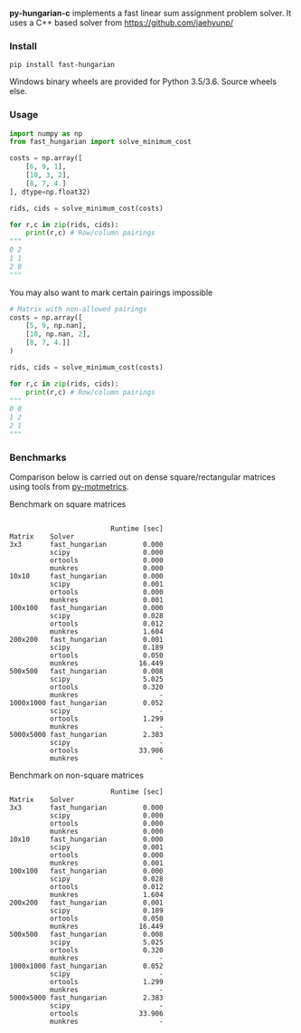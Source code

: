 **py-hungarian-c** implements a fast linear sum assignment problem solver. It uses a C++ based solver from https://github.com/jaehyunp/

### Install

```
pip install fast-hungarian
```

Windows binary wheels are provided for Python 3.5/3.6. Source wheels else.

### Usage

```python
import numpy as np
from fast_hungarian import solve_minimum_cost

costs = np.array([
    [6, 9, 1],
    [10, 3, 2],
    [8, 7, 4.]
], dtype=np.float32)    

rids, cids = solve_minimum_cost(costs)

for r,c in zip(rids, cids):
    print(r,c) # Row/column pairings
"""
0 2
1 1
2 0
"""
```

You may also want to mark certain pairings impossible

```python
# Matrix with non-allowed pairings
costs = np.array([
    [5, 9, np.nan],
    [10, np.nan, 2],
    [8, 7, 4.]]
)

rids, cids = solve_minimum_cost(costs)

for r,c in zip(rids, cids):
    print(r,c) # Row/column pairings
"""
0 0
1 2
2 1
"""
```

### Benchmarks

Comparison below is carried out on dense square/rectangular matrices using tools from [py-motmetrics](https://github.com/cheind/py-motmetrics).

Benchmark on square matrices
```

                         Runtime [sec]
Matrix    Solver
3x3       fast_hungarian         0.000
          scipy                  0.000
          ortools                0.000
          munkres                0.000
10x10     fast_hungarian         0.000
          scipy                  0.001
          ortools                0.000
          munkres                0.001
100x100   fast_hungarian         0.000
          scipy                  0.028
          ortools                0.012
          munkres                1.604
200x200   fast_hungarian         0.001
          scipy                  0.189
          ortools                0.050
          munkres               16.449
500x500   fast_hungarian         0.008
          scipy                  5.025
          ortools                0.320
          munkres                    -
1000x1000 fast_hungarian         0.052
          scipy                      -
          ortools                1.299
          munkres                    -
5000x5000 fast_hungarian         2.383
          scipy                      -
          ortools               33.906
          munkres                    -
```

Benchmark on non-square matrices
```
                         Runtime [sec]
Matrix    Solver
3x3       fast_hungarian         0.000
          scipy                  0.000
          ortools                0.000
          munkres                0.000
10x10     fast_hungarian         0.000
          scipy                  0.001
          ortools                0.000
          munkres                0.001
100x100   fast_hungarian         0.000
          scipy                  0.028
          ortools                0.012
          munkres                1.604
200x200   fast_hungarian         0.001
          scipy                  0.189
          ortools                0.050
          munkres               16.449
500x500   fast_hungarian         0.008
          scipy                  5.025
          ortools                0.320
          munkres                    -
1000x1000 fast_hungarian         0.052
          scipy                      -
          ortools                1.299
          munkres                    -
5000x5000 fast_hungarian         2.383
          scipy                      -
          ortools               33.906
          munkres                    -
```